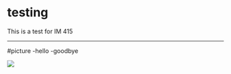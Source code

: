 # testing
This is a test for IM 415

---

#picture
-hello
-goodbye

![](http://upload.wikimedia.org/wikipedia/commons/b/bd/Golden_tabby_and_white_kitten_n01.jpg)
